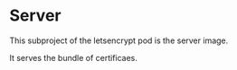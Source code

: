 # Server

This subproject of the letsencrypt pod is the server image.

It serves the bundle of certificaes.
